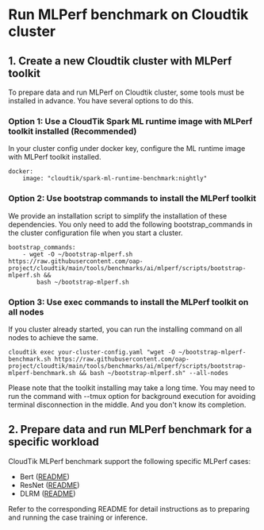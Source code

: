# Run MLPerf benchmark on Cloudtik cluster

## 1. Create a new Cloudtik cluster with MLPerf toolkit
To prepare data and run MLPerf on Cloudtik cluster, some tools must be installed in advance.
You have several options to do this.

### Option 1: Use a CloudTik Spark ML runtime image with MLPerf toolkit installed (Recommended)
In your cluster config under docker key, configure the ML runtime image with MLPerf toolkit installed.

```buildoutcfg
docker:
    image: "cloudtik/spark-ml-runtime-benchmark:nightly"
```

### Option 2: Use bootstrap commands to install the MLPerf toolkit
We provide an installation script to simplify the installation of these dependencies.
You only need to add the following bootstrap_commands in the cluster configuration file when you start a cluster.
```buildoutcfg
bootstrap_commands:
    - wget -O ~/bootstrap-mlperf.sh https://raw.githubusercontent.com/oap-project/cloudtik/main/tools/benchmarks/ai/mlperf/scripts/bootstrap-mlperf.sh &&
        bash ~/bootstrap-mlperf.sh
```

### Option 3: Use exec commands to install the MLPerf toolkit on all nodes
If you cluster already started, you can run the installing command on all nodes to achieve the same.
```buildoutcfg
cloudtik exec your-cluster-config.yaml "wget -O ~/bootstrap-mlperf-benchmark.sh https://raw.githubusercontent.com/oap-project/cloudtik/main/tools/benchmarks/ai/mlperf/scripts/bootstrap-mlperf-benchmark.sh && bash ~/bootstrap-mlperf.sh" --all-nodes
```

Please note that the toolkit installing may take a long time.
You may need to run the command with --tmux option for background execution
for avoiding terminal disconnection in the middle. And you don't know its completion.

## 2. Prepare data and run MLPerf benchmark for a specific workload
CloudTik MLPerf benchmark support the following specific MLPerf cases:
- Bert ([README](./bert/README.md))
- ResNet ([README](./resnet/README.md))
- DLRM ([README](./dlrm/README.md))

Refer to the corresponding README for detail instructions as to
preparing and running the case training or inference.